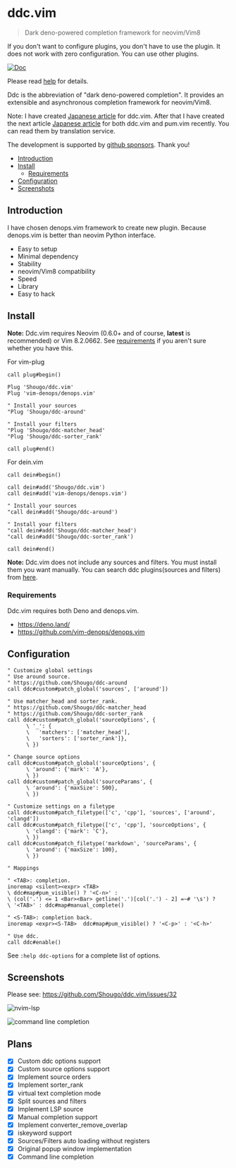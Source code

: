 # ddc.vim

> Dark deno-powered completion framework for neovim/Vim8

If you don't want to configure plugins, you don't have to use the plugin. It
does not work with zero configuration. You can use other plugins.

[![Doc](https://img.shields.io/badge/doc-%3Ah%20ddc-orange.svg)](doc/ddc.txt)

Please read [help](doc/ddc.txt) for details.

Ddc is the abbreviation of "dark deno-powered completion". It provides an
extensible and asynchronous completion framework for neovim/Vim8.

Note: I have created
[Japanese article](https://zenn.dev/shougo/articles/ddc-vim-beta) for ddc.vim.
After that I have created the next article
[Japanese article](https://zenn.dev/shougo/articles/ddc-vim-pum-vim) for both
ddc.vim and pum.vim recently. You can read them by translation service.

The development is supported by
[github sponsors](https://github.com/sponsors/Shougo/). Thank you!

<!-- vim-markdown-toc GFM -->

- [Introduction](#introduction)
- [Install](#install)
  - [Requirements](#requirements)
- [Configuration](#configuration)
- [Screenshots](#screenshots)

<!-- vim-markdown-toc -->

## Introduction

I have chosen denops.vim framework to create new plugin. Because denops.vim is
better than neovim Python interface.

- Easy to setup
- Minimal dependency
- Stability
- neovim/Vim8 compatibility
- Speed
- Library
- Easy to hack

## Install

**Note:** Ddc.vim requires Neovim (0.6.0+ and of course, **latest** is
recommended) or Vim 8.2.0662. See [requirements](#requirements) if you aren't
sure whether you have this.

For vim-plug

```viml
call plug#begin()

Plug 'Shougo/ddc.vim'
Plug 'vim-denops/denops.vim'

" Install your sources
"Plug 'Shougo/ddc-around'

" Install your filters
"Plug 'Shougo/ddc-matcher_head'
"Plug 'Shougo/ddc-sorter_rank'

call plug#end()
```

For dein.vim

```viml
call dein#begin()

call dein#add('Shougo/ddc.vim')
call dein#add('vim-denops/denops.vim')

" Install your sources
"call dein#add('Shougo/ddc-around')

" Install your filters
"call dein#add('Shougo/ddc-matcher_head')
"call dein#add('Shougo/ddc-sorter_rank')

call dein#end()
```

**Note:** Ddc.vim does not include any sources and filters. You must install
them you want manually. You can search ddc plugins(sources and filters) from
[here](https://github.com/topics/ddc-vim).

### Requirements

Ddc.vim requires both Deno and denops.vim.

- <https://deno.land/>
- <https://github.com/vim-denops/denops.vim>

## Configuration

```vim
" Customize global settings
" Use around source.
" https://github.com/Shougo/ddc-around
call ddc#custom#patch_global('sources', ['around'])

" Use matcher_head and sorter_rank.
" https://github.com/Shougo/ddc-matcher_head
" https://github.com/Shougo/ddc-sorter_rank
call ddc#custom#patch_global('sourceOptions', {
      \ '_': {
      \   'matchers': ['matcher_head'],
      \   'sorters': ['sorter_rank']},
      \ })

" Change source options
call ddc#custom#patch_global('sourceOptions', {
      \ 'around': {'mark': 'A'},
      \ })
call ddc#custom#patch_global('sourceParams', {
      \ 'around': {'maxSize': 500},
      \ })

" Customize settings on a filetype
call ddc#custom#patch_filetype(['c', 'cpp'], 'sources', ['around', 'clangd'])
call ddc#custom#patch_filetype(['c', 'cpp'], 'sourceOptions', {
      \ 'clangd': {'mark': 'C'},
      \ })
call ddc#custom#patch_filetype('markdown', 'sourceParams', {
      \ 'around': {'maxSize': 100},
      \ })

" Mappings

" <TAB>: completion.
inoremap <silent><expr> <TAB>
\ ddc#map#pum_visible() ? '<C-n>' :
\ (col('.') <= 1 <Bar><Bar> getline('.')[col('.') - 2] =~# '\s') ?
\ '<TAB>' : ddc#map#manual_complete()

" <S-TAB>: completion back.
inoremap <expr><S-TAB>  ddc#map#pum_visible() ? '<C-p>' : '<C-h>'

" Use ddc.
call ddc#enable()
```

See `:help ddc-options` for a complete list of options.

## Screenshots

Please see: https://github.com/Shougo/ddc.vim/issues/32

![nvim-lsp](https://user-images.githubusercontent.com/41495/129931010-258d3917-7379-4b40-b3cc-2313c9fbe600.png)

![command line completion](https://user-images.githubusercontent.com/41495/135711007-8c24c606-2c5d-41f5-a445-dce0127aa97a.png)

## Plans

- [x] Custom ddc options support
- [x] Custom source options support
- [x] Implement source orders
- [x] Implement sorter_rank
- [x] virtual text completion mode
- [x] Split sources and filters
- [x] Implement LSP source
- [x] Manual completion support
- [x] Implement converter_remove_overlap
- [x] iskeyword support
- [x] Sources/Filters auto loading without registers
- [x] Original popup window implementation
- [x] Command line completion
